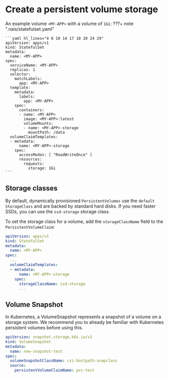 # Create a persistent volume storage

An example volume `<MY-APP>` with a volume of `1Gi`:
???+ note ".nais/statefulset.yaml"

    ```yaml hl_lines="4 6 10 14 17 18 20 24 29"
    apiVersion: apps/v1
    kind: StatefulSet
    metadata:
      name: <MY-APP>
    spec:
      serviceName: <MY-APP>
      replicas: 1
      selector:
        matchLabels:
          app: <MY-APP>
      template:
        metadata:
          labels:
            app: <MY-APP>
        spec:
          containers:
          - name: <MY-APP>
            image: <MY-APP>:latest
            volumeMounts:
            - name: <MY-APP>-storage
              mountPath: /data
      volumeClaimTemplates:
      - metadata:
          name: <MY-APP>-storage
        spec:
          accessModes: [ "ReadWriteOnce" ]
          resources:
            requests:
              storage: 1Gi
    ```

## Storage classes

By default, dynamically provisioned `PersistentVolumes` use the `default` `StorageClass` and are backed by standard hard disks. If you need faster SSDs, you can use the `ssd-storage` storage class.

To set the storage class for a volume, add the `storageClassName` field to the `PersistentVolumeClaim`:

```yaml
apiVersion: apps/v1
kind: StatefulSet
metadata:
  name: <MY-APP>
spec:
  ...
  volumeClaimTemplates:
  - metadata:
      name: <MY-APP>-storage
    spec:
      storageClassName: ssd-storage
      ...
```

## Volume Snapshot

In Kubernetes, a VolumeSnapshot represents a snapshot of a volume on a storage system. We recommend you to already be familiar with Kubernetes persistent volumes before using this.

```yaml
apiVersion: snapshot.storage.k8s.io/v1
kind: VolumeSnapshot
metadata:
  name: new-snapshot-test
spec:
  volumeSnapshotClassName: csi-hostpath-snapclass
  source:
    persistentVolumeClaimName: pvc-test
```